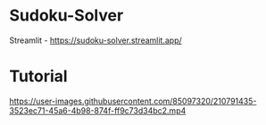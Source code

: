 # Sudoku-Solver

Streamlit - https://sudoku-solver.streamlit.app/

# Tutorial

https://user-images.githubusercontent.com/85097320/210791435-3523ec71-45a6-4b98-874f-ff9c73d34bc2.mp4
